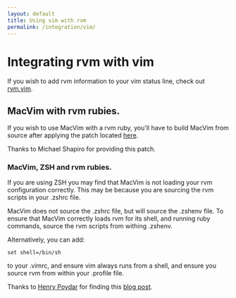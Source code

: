 ```yaml
---
layout: default
title: Using vim with rvm
permalink: /integration/vim/
---
```


# Integrating rvm with vim

If you wish to add rvm information to your vim status line, check out
[rvm.vim](https://github.com/tpope/vim-rvm).


## MacVim with rvm rubies.

If you wish to use MacVim with a rvm ruby, you'll have to build MacVim from
source after applying the patch located [here](http://gist.github.com/398996).

Thanks to Michael Shapiro for providing this patch.

### MacVim, ZSH and rvm rubies.

If you are using ZSH you may find that MacVim is not loading your rvm
configuration correctly. This may be because you are sourcing the rvm scripts in
your .zshrc
file.

MacVim does not source the .zshrc file, but will source the .zshenv file. To
ensure that MacVim correctly loads rvm for its shell, and running ruby commands,
source the rvm scripts from withing .zshenv.

Alternatively, you can add:

```
set shell=/bin/sh
```

to your .vimrc, and ensure vim always runs from a shell, and ensure you source
rvm from within your .profile file.

Thanks to [Henry Poydar](http://github.com/hpoydar) for finding this
[blog post](http://gabebw.wordpress.com/2010/08/02/rails-vim-rvm-and-a-curious-infuriating-bug/).
